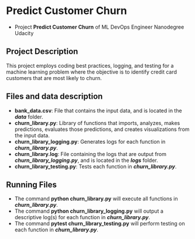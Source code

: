 # Predict Customer Churn

- Project **Predict Customer Churn** of ML DevOps Engineer Nanodegree Udacity

## Project Description
This project employs coding best practices, logging, and testing for a machine learning problem where the objective is 
to identify credit card customers that are most likely to churn.

## Files and data description
- **bank_data.csv**: File that contains the input data, and is located in the ***data*** folder.
- **churn_library.py**: Library of functions that imports, analyzes, makes predictions, evaluates those predictions, 
and creates visualizations from the input data.
- **churn_library_logging.py**: Generates logs for each function in ***churn_library.py***.
- **churn_library.log**: File containing the logs that are output from ***churn_library_logging.py***, and is 
located in the ***logs*** folder.
- **churn_library_testing.py**: Tests each function in ***churn_library.py***.

## Running Files
- The command **python churn_library.py** will execute all functions in ***churn_library.py***.
- The command **python churn_library_logging.py** will output a descriptive log(s) for each function in 
***churn_library.py***.  
- The command **pytest churn_library_testing.py** will perform testing on each function in ***churn_library.py***.
